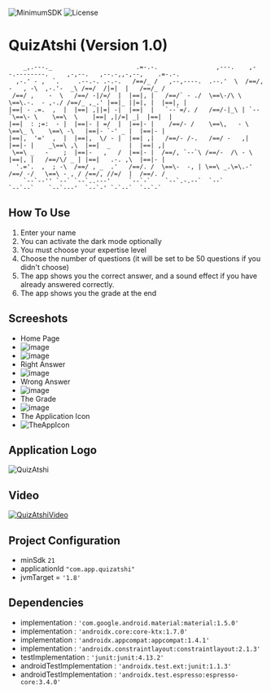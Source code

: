 ![MinimumSDK](https://img.shields.io/badge/Android%205.0(Lollipop)%20-green.svg)
![License](https://img.shields.io/badge/License-GPL&ndash;3.0%20-purple.svg)

# QuizAtshi (Version 1.0)


        _,.---._                       .=-.-.                ,---.    ,--.--------.     ,-,--.   ,--.-,,-,--,    .=-.-. 
      ,-.' - ,  `.     .--.-. .-.-.   /==/_ /   ,--,----.  .--.'  \  /==/,  -   , -\  ,-.'-  _\ /==/  /|=|  |   /==/_ / 
     /==/ ,    -  \   /==/ -|/=/  |  |==|, |   /==/` - ./  \==\-/\ \ \==\.-.  - ,-./ /==/_ ,_.' |==|_ ||=|, |  |==|, |  
    |==| - .=.  ,  |  |==| ,||=| -|  |==|  |   `--`=/. /   /==/-|_\ | `--`\==\- \    \==\  \    |==| ,|/=| _|  |==|  |  
    |==|  : ;=:  - |  |==|- | =/  |  |==|- |    /==/- /    \==\,   - \     \==\_ \    \==\ -\   |==|- `-' _ |  |==|- |  
    |==|,  '='  ,  |  |==|,  \/ - |  |==| ,|   /==/- /-.   /==/ -   ,|     |==|- |    _\==\ ,\  |==|  _     |  |==| ,|  
     \==\ _   -    ;  |==|-   ,   /  |==|- |  /==/, `--`\ /==/-  /\ - \    |==|, |   /==/\/ _ | |==|   .-. ,\  |==|- |  
      '.='.  ,  ; -\  /==/ , _  .'   /==/. /  \==\-  -, | \==\ _.\=\.-'    /==/ -/   \==\ - , / /==/, //=/  |  /==/. /  
        `--`--'' `--` `--`..---'     `--`-`    `--`.-.--`  `--`            `--`--`    `--`---'  `--`-' `-`--`  `--`-`   
 



## How To Use
 1. Enter your name
 2. You can activate the dark mode optionally
 3. You must choose your expertise level
 4. Choose the number of questions (it will be set to be 50 questions if you didn't choose)
 5. The app shows you the correct answer, and a sound effect if you have already answered correctly.
 6. The app shows you the grade at the end

## Screeshots
 * Home Page
  * ![image](https://user-images.githubusercontent.com/58489322/167317700-e982b66a-26ea-441e-873f-9957e9bf96ac.png)
  * ![image](https://user-images.githubusercontent.com/58489322/153753586-03abfeea-e0de-45db-95a0-71908d69c57b.png)
 * Right Answer
  * ![image](https://user-images.githubusercontent.com/58489322/153713865-86db4684-1af6-4794-9e22-49da4f6e0922.png)
 * Wrong Answer
  * ![image](https://user-images.githubusercontent.com/58489322/153713884-8b1422d7-d757-4a33-b8ab-a42a3d4722c9.png)
 * The Grade
  * ![image](https://user-images.githubusercontent.com/58489322/153713917-b033a6db-fb31-4801-a8ef-370dddd0c1cc.png)
 * The Application Icon
  * ![TheAppIcon](https://user-images.githubusercontent.com/58489322/153779151-dd2c77c6-1547-46cb-b645-88f383825f9c.png)
 
## Application Logo
![QuizAtshi](https://user-images.githubusercontent.com/58489322/153112394-8c040534-a394-4b48-be35-8ae45a5f59f1.png)

## Video
[![QuizAtshiVideo](https://img.youtube.com/vi/MMDSkvqAMGs/0.jpg)](https://www.youtube.com/watch?v=MMDSkvqAMGs)

## Project Configuration
  * minSdk `21`
  * applicationId `"com.app.quizatshi"`
  * jvmTarget = `'1.8'`
## Dependencies
  * implementation : `'com.google.android.material:material:1.5.0'`
  * implementation : `'androidx.core:core-ktx:1.7.0'`
  * implementation : `'androidx.appcompat:appcompat:1.4.1'`
  * implementation : `'androidx.constraintlayout:constraintlayout:2.1.3'`
  * testImplementation : `'junit:junit:4.13.2'`
  * androidTestImplementation : `'androidx.test.ext:junit:1.1.3'`
  * androidTestImplementation : `'androidx.test.espresso:espresso-core:3.4.0'`
    
